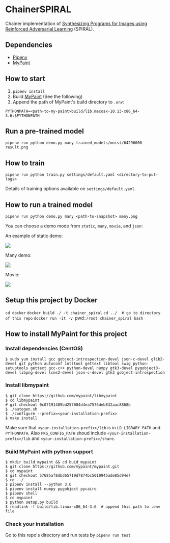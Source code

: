 # ChainerSPIRAL

Chainer implementation of [Synthesizing Programs for Images using Reinforced Adversarial Learning](https://arxiv.org/abs/1804.01118) (SPIRAL).

## Dependencies

- [Pipenv](https://pipenv.readthedocs.io/en/latest/)
- [MyPaint](https://github.com/mypaint/mypaint)

## How to start

1. `pipenv install`
2. Build [MyPaint](https://github.com/mypaint/mypaint) (See the following)
3. Append the path of MyPaint's build directory to `.env`:

```
PYTHONPATH=<path-to-my-paint>build/lib.macosx-10.13-x86_64-3.6:$PYTHONPATH
```

## Run a pre-trained model

`pipenv run python demo.py many trained_models/mnist/64296000 result.png`

## How to train

`pipenv run python train.py settings/default.yaml <directory-to-put-logs>`

Details of training options available on `settings/default.yaml`.

## How to run a trained model

`pipenv run python demo.py many <path-to-snapshot> many.png`

You can choose a demo mode from `static`, `many`, `movie`, and `json`:

An example of static demo:

![](images/static.png)

Many demo:

![](images/many.png)

Movie:

![](images/movie.gif)

## Setup this project by Docker

`cd docker`
`docker build ./ -t chainer_spiral`
`cd ../  # go to directory of this repo`
`docker run -it -v `pwd`:/root chainer_spiral bash`

## How to install MyPaint for this project

### Install dependencies (CentOS)

```
$ sudo yum install gcc gobject-introspection-devel json-c-devel glib2-devel git python autoconf intltool gettext libtool swig python-setuptools gettext gcc-c++ python-devel numpy gtk3-devel pygobject3-devel libpng-devel lcms2-devel json-c-devel gtk3 gobject-introspection
```

### Install libmypaint

```
$ git clone https://github.com/mypaint/libmypaint
$ cd libmypaint
# git checkout 0c07191409bd257084d4ea7576deb832aac8868b
$ ./autogen.sh
$ ./configure --prefix=<your-installation-prefix>
$ make install
```

Make sure that `<your-installation-prefix>/lib` is in `LD_LIBRARY_PATH` and `PYTHONPATH`. Also `PKG_CONFIG_PATH` shoud include `<your-installation-prefix>/lib` and `<your-installation-prefix>/share`.

### Build MyPaint with python support

```
$ mkdir build_mypaint && cd buid_mypaint
$ git clone https://github.com/mypaint/mypaint.git
$ cd mypaint
$ git checkout 57685af8dbd65719d7874bc501094bade85d94e7
$ cd ../
$ pipenv install --python 3.6
$ pipenv install numpy pygobject pycairo
$ pipenv shell
$ cd mypaint
$ python setup.py build
$ readlink -f build/lib.linux-x86_64-3.6  # append this path to .env file
```

### Check your installation

Go to this repo's directory and run tests by `pipenv run test`
